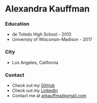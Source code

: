 # Alexandra Kauffman

### Education
* de Toledo High School - 2013
* Univeristy of Wisconsin-Madison - 2017

### City
* Los Angeles, California

### Contact
* Check out my [GitHub](http://github.com/arkauffman)
* Check out my [LinkedIn](http://linkedin.com/alexandrabloch)
* Contact me at <arkauffma@gmail.com>
